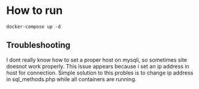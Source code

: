 # How to run
`docker-compose up -d`

## Troubleshooting
I dont really know how to set a proper host on mysqli, so sometimes site doesnot work properly. This issue appears because 
i set an ip address in host for connection. Simple solution to this probles is to change ip address in sql_methods.php
while all containers are running. 
